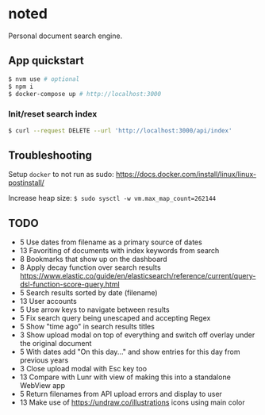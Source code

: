 # noted

Personal document search engine.

## App quickstart

```bash
$ nvm use # optional
$ npm i
$ docker-compose up # http://localhost:3000
```

### Init/reset search index

```bash
$ curl --request DELETE --url 'http://localhost:3000/api/index'
```

## Troubleshooting

Setup `docker` to not run as sudo: https://docs.docker.com/install/linux/linux-postinstall/

Increase heap size: `$ sudo sysctl -w vm.max_map_count=262144`

## TODO

-  5 Use dates from filename as a primary source of dates
- 13 Favoriting of documents with index keywords from search
-  8 Bookmarks that show up on the dashboard
-  8 Apply decay function over search results https://www.elastic.co/guide/en/elasticsearch/reference/current/query-dsl-function-score-query.html
-  5 Search results sorted by date (filename)
- 13 User accounts
-  5 Use arrow keys to navigate between results
-  5 Fix search query being unescaped and accepting Regex
-  5 Show "time ago" in search results titles
-  3 Show upload modal on top of everything and switch off overlay under the original document
-  5 With dates add "On this day..." and show entries for this day from previous years
-  3 Close upload modal with Esc key too
- 13 Compare with Lunr with view of making this into a standalone WebView app
-  5 Return filenames from API upload errors and display to user
- 13 Make use of https://undraw.co/illustrations icons using main color
